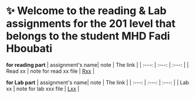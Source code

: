 # :sparkles: Welcome to the reading & Lab assignments for the 201 level that belongs to the student **MHD Fadi Hboubati**

**for reading part**
| assignment's name| note                       | The link                     |
| :---:            |     :---:                  |          :---:               |
| Read xx          | note for read xx file      | [Rxx](http://github.com)     |


**for Lab part**
| assignment's name| note                       | The link                     |
| :---:            |     :---:                  |          :---:               |
| Lab xx           | note for lab xxx file      | [Lxx](http://github.com)     |

